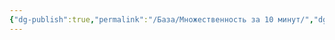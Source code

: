 ```yaml
---
{"dg-publish":true,"permalink":"/База/Множественность за 10 минут/","dgPassFrontmatter":true}
---
```


